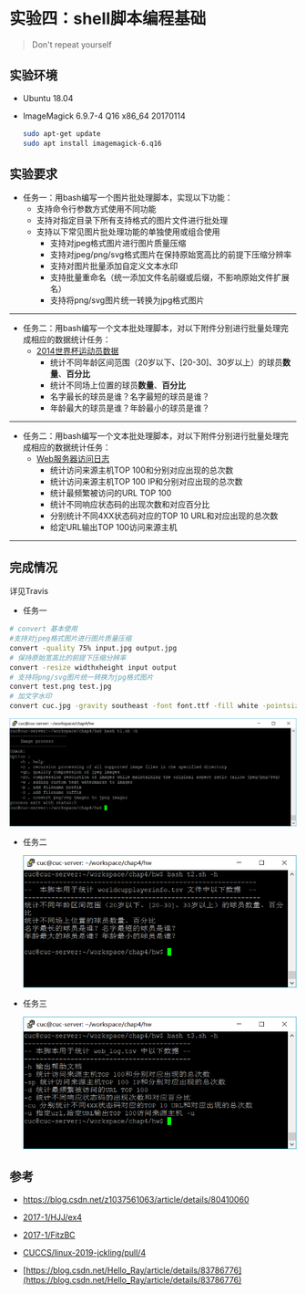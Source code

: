 # 实验四：shell脚本编程基础

> Don't repeat yourself

## 实验环境

- Ubuntu 18.04

- ImageMagick 6.9.7-4 Q16 x86_64 20170114

  ```bash
  sudo apt-get update
  sudo apt install imagemagick-6.q16
  ```

## 实验要求

- 任务一：用bash编写一个图片批处理脚本，实现以下功能： 
  - 支持命令行参数方式使用不同功能
  - 支持对指定目录下所有支持格式的图片文件进行批处理
  - 支持以下常见图片批处理功能的单独使用或组合使用 
    - 支持对jpeg格式图片进行图片质量压缩
    - 支持对jpeg/png/svg格式图片在保持原始宽高比的前提下压缩分辨率
    - 支持对图片批量添加自定义文本水印
    - 支持批量重命名（统一添加文件名前缀或后缀，不影响原始文件扩展名）
    - 支持将png/svg图片统一转换为jpg格式图片

------

- 任务二：用bash编写一个文本批处理脚本，对以下附件分别进行批量处理完成相应的数据统计任务： 
  - [2014世界杯运动员数据](https://github.com/c4pr1c3/LinuxSysAdmin/blob/master/exp/chap0x04/worldcupplayerinfo.tsv)
    - 统计不同年龄区间范围（20岁以下、[20-30]、30岁以上）的球员**数量**、**百分比**
    - 统计不同场上位置的球员**数量**、**百分比**
    - 名字最长的球员是谁？名字最短的球员是谁？
    - 年龄最大的球员是谁？年龄最小的球员是谁？

------

- 任务二：用bash编写一个文本批处理脚本，对以下附件分别进行批量处理完成相应的数据统计任务： 
  - [Web服务器访问日志](https://github.com/c4pr1c3/LinuxSysAdmin/blob/master/exp/chap0x04/web_log.tsv.7z)
    - 统计访问来源主机TOP 100和分别对应出现的总次数
    - 统计访问来源主机TOP 100 IP和分别对应出现的总次数
    - 统计最频繁被访问的URL TOP 100
    - 统计不同响应状态码的出现次数和对应百分比
    - 分别统计不同4XX状态码对应的TOP 10 URL和对应出现的总次数
    - 给定URL输出TOP 100访问来源主机

------

## 完成情况

详见Travis

- 任务一

```bash
# convert 基本使用
#支持对jpeg格式图片进行图片质量压缩
convert -quality 75% input.jpg output.jpg  
# 保持原始宽高比的前提下压缩分辨率
convert -resize widthxheight input output
# 支持将png/svg图片统一转换为jpg格式图片
convert test.png test.jpg
# 加文字水印
convert cuc.jpg -gravity southeast -font font.ttf -fill white -pointsize 32 -draw 'text 5,5 "CUCCS"' cucwm.jpg

```

  ![](img/test1-help.png)


- 任务二

  ![](img/test2-help.png)

- 任务三

  ![](img/test3-help.png)

  

## 参考

- https://blog.csdn.net/z1037561063/article/details/80410060

- [2017-1/HJJ/ex4](https://github.com/CUCCS/linux/blob/master/2017-1/HJJ/ex4/shellcode3.sh#L32)

- [2017-1/FitzBC](https://github.com/CUCCS/linux/tree/master/2017-1/FitzBC/%E5%AE%9E%E9%AA%8C4)

- [CUCCS/linux-2019-jckling/pull/4](https://github.com/CUCCS/linux-2019-jckling/pull/4/commits/5f29b9a38c0851f4dd5491c573978a948b50e11f)

- [https://blog.csdn.net/Hello_Ray/article/details/83786776](https://blog.csdn.net/Hello_Ray/article/details/83786776)



